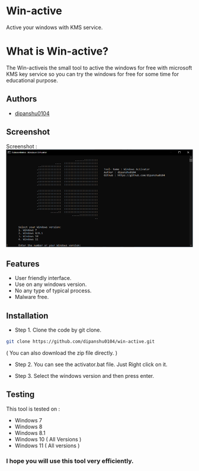 # Win-active 
Active your windows with KMS service.

# What is Win-active? 

The Win-activeis the small tool to active the windows for free with microsoft KMS key service
so you can try the windows for free for some time for educational purpose. 

## Authors

- [dipanshu0104](https://github.com/dipanshu0104)

## Screenshot
Screenshot :
  ![username](/screenshot/win.PNG)

## Features

 - User friendly interface.
 - Use on any windows version.
 - No any type of typical process.
 - Malware free.

## Installation

- Step 1. Clone the code by git clone. 

```bash
git clone https://github.com/dipanshu0104/win-active.git 
```
   ( You can also download the zip file directly. ) 

- Step 2. You can see the activator.bat file. Just Right click on it.

- Step 3. Select the windows version and then press enter.


## Testing 

This tool is tested on :

- Windows 7
- Windows 8
- Windows 8.1
- Windows 10 ( All Versions )
- Windows 11 ( All versions )


###    I hope you will use this tool very efficiently.